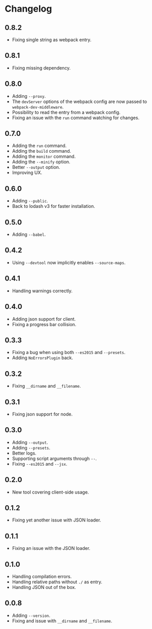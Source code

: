 # Changelog

## 0.8.2

* Fixing single string as webpack entry.

## 0.8.1

* Fixing missing dependency.

## 0.8.0

* Adding `--proxy`.
* The `devServer` options of the webpack config are now passed to `webpack-dev-middleware`.
* Possibility to read the entry from a webpack config.
* Fixing an issue with the `run` command watching for changes.

## 0.7.0

* Adding the `run` command.
* Adding the `build` command.
* Adding the `monitor` command.
* Adding the `--minify` option.
* Better `--output` option.
* Improving UX.

## 0.6.0

* Adding `--public`.
* Back to lodash v3 for faster installation.

## 0.5.0

* Adding `--babel`.

## 0.4.2

* Using `--devtool` now implicitly enables `--source-maps`.

## 0.4.1

* Handling warnings correctly.

## 0.4.0

* Adding json support for client.
* Fixing a progress bar collision.

## 0.3.3

* Fixing a bug when using both `--es2015` and `--presets`.
* Adding `NoErrorsPlugin` back.

## 0.3.2

* Fixing `__dirname` and `__filename`.

## 0.3.1

* Fixing json support for node.

## 0.3.0

* Adding `--output`.
* Adding `--presets`.
* Better logs.
* Supporting script arguments through `--`.
* Fixing `--es2015` and `--jsx`.

## 0.2.0

* New tool covering client-side usage.

## 0.1.2

* Fixing yet another issue with JSON loader.

## 0.1.1

* Fixing an issue with the JSON loader.

## 0.1.0

* Handling compilation errors.
* Handling relative paths without `./` as entry.
* Handling JSON out of the box.

## 0.0.8

* Adding `--version`.
* Fixing and issue with `__dirname` and `__filename`.
